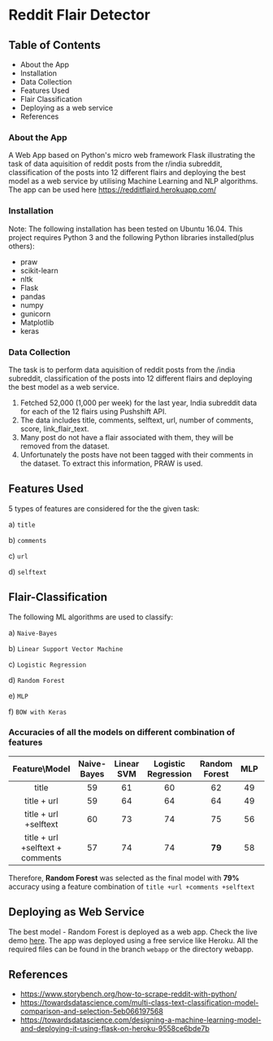 # Reddit Flair Detector

## Table of Contents
* About the App
* Installation
* Data Collection
* Features Used
* Flair Classification
* Deploying as a web service
* References

### About the App
A Web App based on Python's micro web framework Flask illustrating the task of data aquisition of reddit posts from the r/india subreddit, classification of the posts into 12 different flairs and deploying the best model as a web service by utilising Machine Learning and NLP algorithms. The app can be used here https://redditflaird.herokuapp.com/

### Installation
Note: The following installation has been tested on Ubuntu 16.04.
This project requires Python 3 and the following Python libraries installed(plus others):

* praw
* scikit-learn
* nltk
* Flask
* pandas
* numpy
* gunicorn
* Matplotlib
* keras

### Data Collection

The task is to perform data aquisition of reddit posts from the /india subreddit, classification of the posts into 12 different flairs and deploying the best model as a web service.
1. Fetched 52,000 (1,000 per week) for the last year, India subreddit data for each of the 12 flairs using Pushshift API.
2. The data includes title, comments, selftext, url, number of comments, score, link_flair_text.
3. Many post do not have a flair associated with them, they will be removed from the dataset.
4. Unfortunately the posts have not been tagged with their comments in the dataset. To extract this information, PRAW is used.

## Features Used

5 types of features are considered for the the given task:


a) ```title```

b) ```comments```

c) ```url```

d) ```selftext```


## Flair-Classification

The following ML algorithms are used to classify:


a) ```Naive-Bayes```

b) ```Linear Support Vector Machine```

c) ```Logistic Regression```

d) ```Random Forest```

e) ```MLP```

f) ```BOW with Keras```

### Accuracies of all the models on different combination of features 

| Feature\Model | Naive-Bayes  | Linear SVM  | Logistic Regression  | Random Forest | MLP | BOW |
|:-:|:-:|:-:|:-:|:-:|:-:|:-:|
| title | 59  | 61  | 60  |  62 | 49  | 62 |
| title + url | 59  | 64  | 64  | 64  | 49  | 59 |
| title + url +selftext  | 60  | 73  | 74  | 75  | 56  | 71 |
| title + url +selftext + comments  | 57  | 74  | 74  | **79**  | 58  | 61 |

Therefore, **Random Forest** was selected as the final model with **79%** accuracy using a feature combination of ```title +url +comments +selftext```

## Deploying as Web Service

The best model - Random Forest is deployed as a web app. Check the live demo [here](https://redditflaird.herokuapp.com/). The app was deployed using a free service like Heroku. All the required files can be found in the branch ```webapp``` or the directory webapp.

## References

* https://www.storybench.org/how-to-scrape-reddit-with-python/
* https://towardsdatascience.com/multi-class-text-classification-model-comparison-and-selection-5eb066197568
* https://towardsdatascience.com/designing-a-machine-learning-model-and-deploying-it-using-flask-on-heroku-9558ce6bde7b










